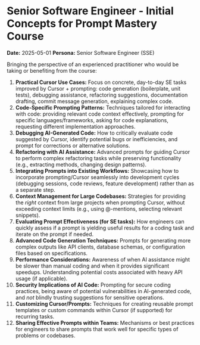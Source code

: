 # Senior Software Engineer - Initial Concepts for Prompt Mastery Course

**Date:** 2025-05-01
**Persona:** Senior Software Engineer (SSE)

Bringing the perspective of an experienced practitioner who would be taking or benefiting from the course:

1.  **Practical Cursor Use Cases:** Focus on concrete, day-to-day SE tasks improved by Cursor + prompting: code generation (boilerplate, unit tests), debugging assistance, refactoring suggestions, documentation drafting, commit message generation, explaining complex code.
2.  **Code-Specific Prompting Patterns:** Techniques tailored for interacting with code: providing relevant code context effectively, prompting for specific languages/frameworks, asking for code explanations, requesting different implementation approaches.
3.  **Debugging AI-Generated Code:** How to critically evaluate code suggested by Cursor, identify potential bugs or inefficiencies, and prompt for corrections or alternative solutions.
4.  **Refactoring with AI Assistance:** Advanced prompts for guiding Cursor to perform complex refactoring tasks while preserving functionality (e.g., extracting methods, changing design patterns).
5.  **Integrating Prompts into Existing Workflows:** Showcasing how to incorporate prompting/Cursor seamlessly into development cycles (debugging sessions, code reviews, feature development) rather than as a separate step.
6.  **Context Management for Large Codebases:** Strategies for providing the *right* context from large projects when prompting Cursor, without exceeding context limits (e.g., using @-mentions, selecting relevant snippets).
7.  **Evaluating Prompt Effectiveness (for SE tasks):** How engineers can quickly assess if a prompt is yielding useful results for a coding task and iterate on the prompt if needed.
8.  **Advanced Code Generation Techniques:** Prompts for generating more complex outputs like API clients, database schemas, or configuration files based on specifications.
9.  **Performance Considerations:** Awareness of when AI assistance might be slower than manual coding and when it provides significant speedups. Understanding potential costs associated with heavy API usage (if applicable).
10. **Security Implications of AI Code:** Prompting for secure coding practices, being aware of potential vulnerabilities in AI-generated code, and *not* blindly trusting suggestions for sensitive operations.
11. **Customizing Cursor/Prompts:** Techniques for creating reusable prompt templates or custom commands within Cursor (if supported) for recurring tasks.
12. **Sharing Effective Prompts within Teams:** Mechanisms or best practices for engineers to share prompts that work well for specific types of problems or codebases. 